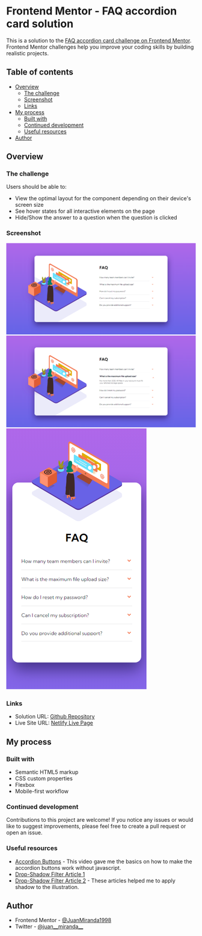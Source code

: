 # Frontend Mentor - FAQ accordion card solution

This is a solution to the [FAQ accordion card challenge on Frontend Mentor](https://www.frontendmentor.io/challenges/faq-accordion-card-XlyjD0Oam). Frontend Mentor challenges help you improve your coding skills by building realistic projects. 

## Table of contents

- [Overview](#overview)
  - [The challenge](#the-challenge)
  - [Screenshot](#screenshot)
  - [Links](#links)
- [My process](#my-process)
  - [Built with](#built-with)
  - [Continued development](#continued-development)
  - [Useful resources](#useful-resources)
- [Author](#author)


## Overview

### The challenge

Users should be able to:

- View the optimal layout for the component depending on their device's screen size
- See hover states for all interactive elements on the page
- Hide/Show the answer to a question when the question is clicked

### Screenshot

![Desktop (1366px)](./screenshots/capture-desktop.png)
![Desktop Active (1366px)](./screenshots/capture-active.png)
![Mobile (375px)](./screenshots/capture-mobile.png)


### Links

- Solution URL: [Github Repository](https://github.com/JuanMiranda1998/faq-accordion)
- Live Site URL: [Netlify Live Page](https://f-mentor-faq-accordion.netlify.app/)


## My process

### Built with

- Semantic HTML5 markup
- CSS custom properties
- Flexbox
- Mobile-first workflow


### Continued development

Contributions to this project are welcome! If you notice any issues or would like to suggest improvements, please feel free to create a pull request or open an issue.


### Useful resources

- [Accordion Buttons](https://www.youtube.com/watch?v=N8BZvfRD_eU) - This video gave me the basics on how to make the accordion buttons work without javascript.
- [Drop-Shadow Filter Article 1](https://developer.mozilla.org/en-US/docs/Web/CSS/filter-function/drop-shadow) 
- [Drop-Shadow Filter Article 2](https://www.scaler.com/topics/drop-shadow-css/) - These articles helped me to apply shadow to the illustration.


## Author

- Frontend Mentor - [@JuanMiranda1998](https://www.frontendmentor.io/profile/JuanMiranda1998)
- Twitter - [@juan__miranda__](https://twitter.com/juan__miranda__)
